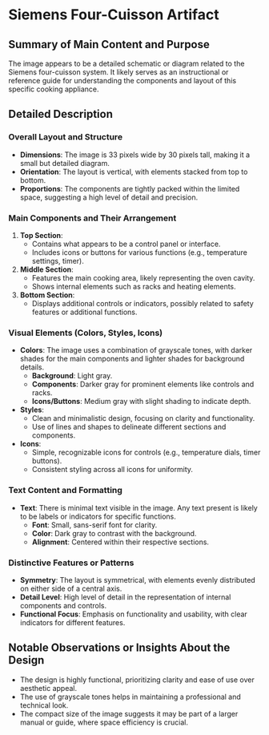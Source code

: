# Siemens Four-Cuisson Artifact

## Summary of Main Content and Purpose
The image appears to be a detailed schematic or diagram related to the Siemens four-cuisson system. It likely serves as an instructional or reference guide for understanding the components and layout of this specific cooking appliance.

## Detailed Description

### Overall Layout and Structure
- **Dimensions**: The image is 33 pixels wide by 30 pixels tall, making it a small but detailed diagram.
- **Orientation**: The layout is vertical, with elements stacked from top to bottom.
- **Proportions**: The components are tightly packed within the limited space, suggesting a high level of detail and precision.

### Main Components and Their Arrangement
1. **Top Section**:
   - Contains what appears to be a control panel or interface.
   - Includes icons or buttons for various functions (e.g., temperature settings, timer).
2. **Middle Section**:
   - Features the main cooking area, likely representing the oven cavity.
   - Shows internal elements such as racks and heating elements.
3. **Bottom Section**:
   - Displays additional controls or indicators, possibly related to safety features or additional functions.

### Visual Elements (Colors, Styles, Icons)
- **Colors**: The image uses a combination of grayscale tones, with darker shades for the main components and lighter shades for background details.
  - **Background**: Light gray.
  - **Components**: Darker gray for prominent elements like controls and racks.
  - **Icons/Buttons**: Medium gray with slight shading to indicate depth.
- **Styles**:
  - Clean and minimalistic design, focusing on clarity and functionality.
  - Use of lines and shapes to delineate different sections and components.
- **Icons**:
  - Simple, recognizable icons for controls (e.g., temperature dials, timer buttons).
  - Consistent styling across all icons for uniformity.

### Text Content and Formatting
- **Text**: There is minimal text visible in the image. Any text present is likely to be labels or indicators for specific functions.
  - **Font**: Small, sans-serif font for clarity.
  - **Color**: Dark gray to contrast with the background.
  - **Alignment**: Centered within their respective sections.

### Distinctive Features or Patterns
- **Symmetry**: The layout is symmetrical, with elements evenly distributed on either side of a central axis.
- **Detail Level**: High level of detail in the representation of internal components and controls.
- **Functional Focus**: Emphasis on functionality and usability, with clear indicators for different features.

## Notable Observations or Insights About the Design
- The design is highly functional, prioritizing clarity and ease of use over aesthetic appeal.
- The use of grayscale tones helps in maintaining a professional and technical look.
- The compact size of the image suggests it may be part of a larger manual or guide, where space efficiency is crucial.